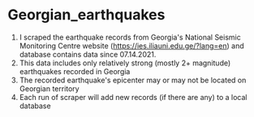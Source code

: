 # Georgian_earthquakes

1. I scraped the earthquake records from Georgia's National Seismic Monitoring Centre website (https://ies.iliauni.edu.ge/?lang=en) and database contains data since 07.14.2021.
2. This data includes only relatively strong (mostly 2+ magnitude) earthquakes recorded in Georgia
3. The recorded earthquake's epicenter may or may not be located on Georgian territory
4. Each run of scraper will add new records (if there are any) to a local database
